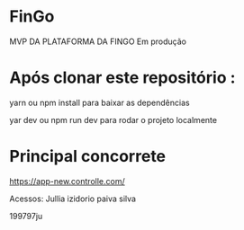 # FinGo
MVP DA PLATAFORMA DA FINGO
Em produção 


# Após clonar este repositório :

yarn ou npm install para baixar as dependências

yar dev ou npm run dev para rodar o projeto localmente

# Principal concorrete

https://app-new.controlle.com/
 
 Acessos: 
 Jullia izidorio paiva silva
 
 199797ju

